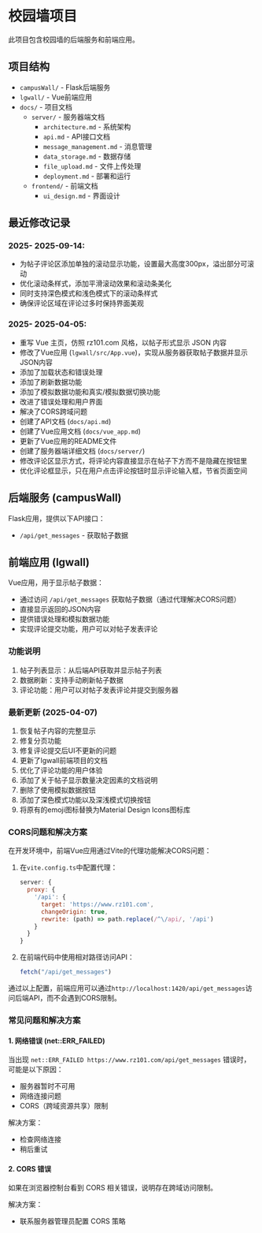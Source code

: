# 校园墙项目

此项目包含校园墙的后端服务和前端应用。

## 项目结构

- `campusWall/` - Flask后端服务
- `lgwall/` - Vue前端应用
- `docs/` - 项目文档
  - `server/` - 服务器端文档
    - `architecture.md` - 系统架构
    - `api.md` - API接口文档
    - `message_management.md` - 消息管理
    - `data_storage.md` - 数据存储
    - `file_upload.md` - 文件上传处理
    - `deployment.md` - 部署和运行
  - `frontend/` - 前端文档
    - `ui_design.md` - 界面设计

## 最近修改记录

### 2025- **2025-09-14**:
  - 为帖子评论区添加单独的滚动显示功能，设置最大高度300px，溢出部分可滚动
  - 优化滚动条样式，添加平滑滚动效果和滚动条美化
  - 同时支持深色模式和浅色模式下的滚动条样式
  - 确保评论区域在评论过多时保持界面美观

### 2025- **2025-04-05**:
  - 重写 Vue 主页，仿照 rz101.com 风格，以帖子形式显示 JSON 内容
  - 修改了Vue应用 (`lgwall/src/App.vue`)，实现从服务器获取帖子数据并显示JSON内容
  - 添加了加载状态和错误处理
  - 添加了刷新数据功能
  - 添加了模拟数据功能和真实/模拟数据切换功能
  - 改进了错误处理和用户界面
  - 解决了CORS跨域问题
  - 创建了API文档 (`docs/api.md`)
  - 创建了Vue应用文档 (`docs/vue_app.md`)
  - 更新了Vue应用的README文件
  - 创建了服务器端详细文档 (`docs/server/`)
  - 修改评论区显示方式，将评论内容直接显示在帖子下方而不是隐藏在按钮里
  - 优化评论框显示，只在用户点击评论按钮时显示评论输入框，节省页面空间

## 后端服务 (campusWall)

Flask应用，提供以下API接口：
- `/api/get_messages` - 获取帖子数据

## 前端应用 (lgwall)

Vue应用，用于显示帖子数据：
- 通过访问 `/api/get_messages` 获取帖子数据（通过代理解决CORS问题）
- 直接显示返回的JSON内容
- 提供错误处理和模拟数据功能
- 实现评论提交功能，用户可以对帖子发表评论

### 功能说明
1. 帖子列表显示：从后端API获取并显示帖子列表
2. 数据刷新：支持手动刷新帖子数据
3. 评论功能：用户可以对帖子发表评论并提交到服务器

### 最新更新 (2025-04-07)

1. 恢复帖子内容的完整显示
2. 修复分页功能
3. 修复评论提交后UI不更新的问题
4. 更新了lgwall前端项目的文档
5. 优化了评论功能的用户体验
6. 添加了关于帖子显示数量决定因素的文档说明
7. 删除了使用模拟数据按钮
8. 添加了深色模式功能以及深浅模式切换按钮
9. 将原有的emoji图标替换为Material Design Icons图标库

### CORS问题和解决方案

在开发环境中，前端Vue应用通过Vite的代理功能解决CORS问题：

1. 在`vite.config.ts`中配置代理：
   ```javascript
   server: {
     proxy: {
       '/api': {
         target: 'https://www.rz101.com',
         changeOrigin: true,
         rewrite: (path) => path.replace(/^\/api/, '/api')
       }
     }
   }
   ```

2. 在前端代码中使用相对路径访问API：
   ```javascript
   fetch("/api/get_messages")
   ```

通过以上配置，前端应用可以通过`http://localhost:1420/api/get_messages`访问后端API，而不会遇到CORS限制。

### 常见问题和解决方案

#### 1. 网络错误 (net::ERR_FAILED)
当出现 `net::ERR_FAILED https://www.rz101.com/api/get_messages` 错误时，可能是以下原因：
- 服务器暂时不可用
- 网络连接问题
- CORS（跨域资源共享）限制

解决方案：
- 检查网络连接
- 稍后重试

#### 2. CORS 错误
如果在浏览器控制台看到 CORS 相关错误，说明存在跨域访问限制。

解决方案：
- 联系服务器管理员配置 CORS 策略
